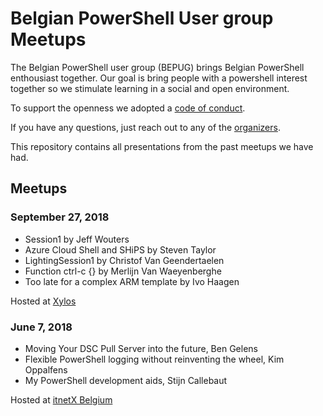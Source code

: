 # Belgian PowerShell User group Meetups

The Belgian PowerShell user group (BEPUG) brings Belgian PowerShell enthousiast together.
Our goal is bring people with a powershell interest together so we stimulate learning in a social and open environment.

To support the openness we adopted a [code of conduct](.github/CODE_OF_CONDUCT.md).

If you have any questions, just reach out to any of the [organizers](.github/AUTHORS.md).

This repository contains all presentations from the past meetups we have had.

## Meetups

### September 27, 2018

* Session1 by Jeff Wouters
* Azure Cloud Shell and SHiPS by Steven Taylor
* LightingSession1 by Christof Van Geendertaelen
* Function ctrl-c {} by Merlijn Van Waeyenberghe
* Too late for a complex ARM template by Ivo Haagen

Hosted at [Xylos](https://www.xylos.com/)

### June 7, 2018

* Moving Your DSC Pull Server into the future, Ben Gelens
* Flexible PowerShell logging without reinventing the wheel, Kim Oppalfens
* My PowerShell development aids, Stijn Callebaut

Hosted at [itnetX Belgium](https://www.itnetx.be)